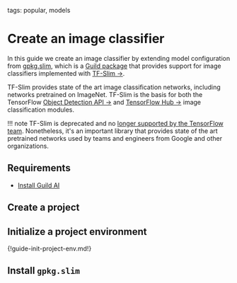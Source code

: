 tags: popular, models

# Create an image classifier

In this guide we create an image classifier by extending model
configuration from [gpkg.slim](pkg:slim), which is a [Guild
package](term:package) that provides support for image classifiers
implemented with [TF-Slim
->](https://github.com/tensorflow/tensorflow/tree/master/tensorflow/contrib/slim).

TF-Slim provides state of the art image classification networks,
including networks pretrained on ImageNet. TF-Slim is the basis for
both the TensorFlow [Object Detection API
->](https://github.com/tensorflow/models/tree/master/research/object_detection)
and [TensorFlow Hub ->](https://www.tensorflow.org/hub/) image
classification modules.

!!! note
    TF-Slim is deprecated and no [longer supported by the
    TensorFlow
    team](https://groups.google.com/a/tensorflow.org/forum/?#!msg/developers/XOMDDeFxgmU/SZP6sNkKCAAJ).
    Nonetheless, it's an important library that provides state of the
    art pretrained networks used by teams and engineers from Google
    and other organizations.

## Requirements

- [Install Guild AI](alias:install-guild)

## Create a project

## Initialize a project environment

{!guide-init-project-env.md!}

## Install `gpkg.slim`

##
